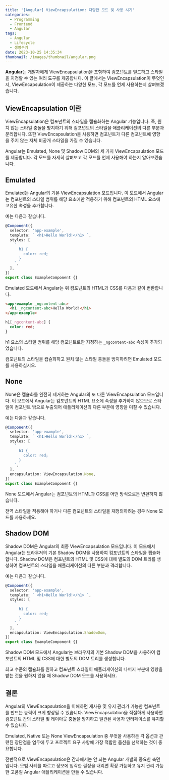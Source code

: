```yaml
---
title: '[Angular] ViewEncapsulation: 다양한 모드 및 사용 시기'
categories:
  - Programming
  - Frontend
  - Angular
tags:
  - Angular
  - Lifecycle
  - 생명주기
date: 2023-10-25 14:35:34
thumbnail: /images/thumbnail/angular.png
---
```


**Angular**는 개발자에게 ViewEncapsulation을 포함하여 컴포넌트를 빌드하고 스타일을 지정할 수 있는 여러 도구를 제공합니다. 이 글에서는 ViewEncapsulation이 무엇인지, ViewEncapsulation이 제공하는 다양한 모드, 각 모드를 언제 사용하는지 살펴보겠습니다.

## ViewEncapsulation 이란

ViewEncapsulation은 컴포넌트의 스타일을 캡슐화하는 Angular 기능입니다. 즉, 원치 않는 스타일 충돌을 방지하기 위해 컴포넌트의 스타일을 애플리케이션의 다른 부분과 분리합니다. 또한 ViewEncapsulation을 사용하면 컴포넌트가 다른 컴포넌트에 영향을 주지 않는 자체 비공개 스타일을 가질 수 있습니다.

Angular는 Emulated, None 및 Shadow DOM의 세 가지 ViewEncapsulation 모드를 제공합니다. 각 모드를 자세히 살펴보고 각 모드를 언제 사용해야 하는지 알아보겠습니다.

## Emulated

Emulated는 Angular의 기본 ViewEncapsulation 모드입니다. 이 모드에서 Angular는 컴포넌트의 스타일 범위를 해당 요소에만 적용하기 위해 컴포넌트의 HTML 요소에 고유한 속성을 추가합니다.

예는 다음과 같습니다.

```ts
@Component({
  selector: 'app-example',
  template: ` <h1>Hello World!</h1> `,
  styles: [
    `
      h1 {
        color: red;
      }
    `,
  ],
})
export class ExampleComponent {}
```

Emulated 모드에서 Angular는 위 컴포넌트의 HTML과 CSS를 다음과 같이 변환합니다.

```html
<app-example _ngcontent-abc>
  <h1 _ngcontent-abc>Hello World!</h1>
</app-example>
```

```css
h1[_ngcontent-abc] {
  color: red;
}
```

h1 요소의 스타일 범위를 해당 컴포넌트로만 지정하는 `_ngcontent-abc` 속성이 추가되었습니다.

컴포넌트의 스타일을 캡슐화하고 원치 않는 스타일 충돌을 방지하려면 Emulated 모드를 사용하십시오.

## None

None은 캡슐화를 완전히 제거하는 Angular의 또 다른 ViewEncapsulation 모드입니다. 이 모드에서 Angular는 컴포넌트의 HTML 요소에 속성을 추가하지 않으므로 스타일이 컴포넌트 밖으로 누출되어 애플리케이션의 다른 부분에 영향을 미칠 수 있습니다.

예는 다음과 같습니다.

```ts
@Component({
  selector: 'app-example',
  template: ` <h1>Hello World!</h1> `,
  styles: [
    `
      h1 {
        color: red;
      }
    `,
  ],
  encapsulation: ViewEncapsulation.None,
})
export class ExampleComponent {}
```

None 모드에서 Angular는 컴포넌트의 HTML과 CSS를 어떤 방식으로든 변환하지 않습니다.

전역 스타일을 적용해야 하거나 다른 컴포넌트의 스타일을 재정의하려는 경우 None 모드를 사용하세요.

## Shadow DOM

Shadow DOM은 Angular의 최종 ViewEncapsulation 모드입니다. 이 모드에서 Angular는 브라우저의 기본 Shadow DOM을 사용하여 컴포넌트의 스타일을 캡슐화합니다. Shadow DOM은 컴포넌트의 HTML 및 CSS에 대해 별도의 DOM 트리를 생성하여 컴포넌트의 스타일을 애플리케이션의 다른 부분과 격리합니다.

예는 다음과 같습니다.

```ts
@Component({
  selector: 'app-example',
  template: ` <h1>Hello World!</h1> `,
  styles: [
    `
      h1 {
        color: red;
      }
    `,
  ],
  encapsulation: ViewEncapsulation.ShadowDom,
})
export class ExampleComponent {}
```

Shadow DOM 모드에서 Angular는 브라우저의 기본 Shadow DOM을 사용하여 컴포넌트의 HTML 및 CSS에 대한 별도의 DOM 트리를 생성합니다.

최고 수준의 캡슐화를 원하고 컴포넌트 스타일이 애플리케이션의 나머지 부분에 영향을 받는 것을 원하지 않을 때 Shadow DOM 모드를 사용하세요.

## 결론

Angular의 ViewEncapsulation을 이해하면 재사용 및 유지 관리가 가능한 컴포넌트를 만드는 능력이 크게 향상될 수 있습니다. ViewEncapsulation을 적절하게 사용하면 컴포넌트 간의 스타일 및 레이아웃 충돌을 방지하고 일관된 사용자 인터페이스를 유지할 수 있습니다.

Emulated, Native 또는 None ViewEncapsulation 중 무엇을 사용하든 각 옵션과 관련된 장단점을 염두에 두고 프로젝트 요구 사항에 가장 적합한 옵션을 선택하는 것이 중요합니다.

전반적으로 ViewEncapsulation은 간과해서는 안 되는 Angular 개발의 중요한 측면입니다. 모범 사례를 따르고 정보에 입각한 결정을 내리면 확장 가능하고 유지 관리 가능한 고품질 Angular 애플리케이션을 만들 수 있습니다.

